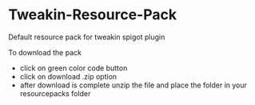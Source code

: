 # Tweakin-Resource-Pack
Default resource pack for tweakin spigot plugin

To download the pack 
* click on green color code button
* click on download .zip option 
* after download is complete unzip the file and place the folder in your resourcepacks folder

